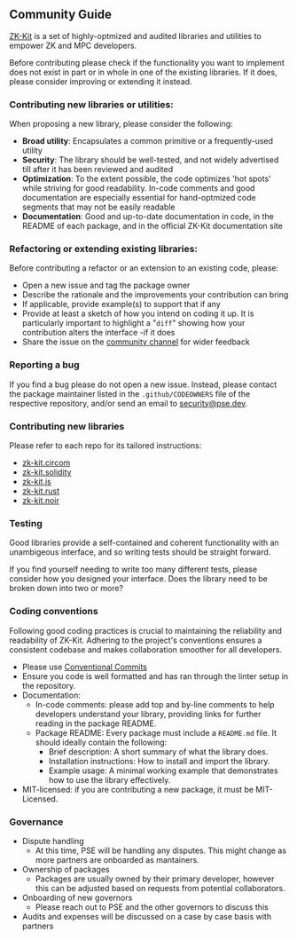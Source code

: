 ## Community Guide

[ZK-Kit](https://zkkit.pse.dev/) is a set of highly-optmized and audited libraries and utilities to empower ZK and MPC developers.

Before contributing please check if the functionality you want to implement does not exist in part or in whole in one of the existing libraries. If it does, please consider improving or extending it instead.

### Contributing new libraries or utilities:

When proposing a new library, please consider the following:

- **Broad utility**: Encapsulates a common primitive or a frequently-used utility
- **Security**: The library should be well-tested, and not widely advertised till after it has been reviewed and audited
- **Optimization**: To the extent possible, the code optimizes 'hot spots' while striving for good readability. In-code comments and good documentation are especially essential for hand-optmized code segments that may not be easily readable
- **Documentation**: Good and up-to-date documentation in code, in the README of each package, and in the official ZK-Kit documentation site

### Refactoring or extending existing libraries:

Before contributing a refactor or an extension to an existing code, please:

- Open a new issue and tag the package owner
- Describe the rationale and the improvements your contribution can bring
- If applicable, provide example(s) to support that if any
- Provide at least a sketch of how you intend on coding it up. It is particularly important to highlight a "`diff`" showing how your contribution alters the interface -if it does
- Share the issue on the [community channel](https://discord.com/channels/943612659163602974/1181613897871007834) for wider feedback

### Reporting a bug

If you find a bug please do not open a new issue. Instead, please contact the package maintainer listed in the `.github/CODEOWNERS` file of the respective repository, and/or send an email to security@pse.dev.

### Contributing new libraries

Please refer to each repo for its tailored instructions:

- [zk-kit.circom](https://github.com/privacy-scaling-explorations/zk-kit.circom/blob/main/CONTRIBUTING.md)
- [zk-kit.solidity](https://github.com/privacy-scaling-explorations/zk-kit.solidity/blob/main/CONTRIBUTING.md)
- [zk-kit.js](https://github.com/privacy-scaling-explorations/zk-kit/blob/main/CONTRIBUTING.md)
- [zk-kit.rust](https://github.com/privacy-scaling-explorations/zk-kit.rust/blob/main/CONTRIBUTING.md)
- [zk-kit.noir](https://github.com/privacy-scaling-explorations/zk-kit.noir/blob/main/CONTRIBUTING.md)

### Testing

Good libraries provide a self-contained and coherent functionality with an unambigeous interface, and so writing tests should be straight forward.

If you find yourself needing to write too many different tests, please consider how you designed your interface. Does the library need to be broken down into two or more?

### Coding conventions

Following good coding practices is crucial to maintaining the reliability and readability of ZK-Kit. Adhering to the project's conventions ensures a consistent codebase and makes collaboration smoother for all developers.

- Please use [Conventional Commits](https://www.conventionalcommits.org/en/v1.0.0/)
- Ensure you code is well formatted and has ran through the linter setup in the repository.
- Documentation:
  - In-code comments: please add top and by-line comments to help developers understand your library, providing links for further reading in the package README.
  - Package README: Every package must include a `README.md` file. It should ideally contain the following:
    - Brief description: A short summary of what the library does.
    - Installation instructions: How to install and import the library.
    - Example usage: A minimal working example that demonstrates how to use the library effectively.
- MIT-licensed: if you are contributing a new package, it must be MIT-Licensed.

### Governance

- Dispute handling
  - At this time, PSE will be handling any disputes. This might change as more partners are onboarded as mantainers.
- Ownership of packages
  - Packages are usually owned by their primary developer, however this can be adjusted based on requests from potential collaborators.
- Onboarding of new governors
  - Please reach out to PSE and the other governors to discuss this
- Audits and expenses will be discussed on a case by case basis with partners
